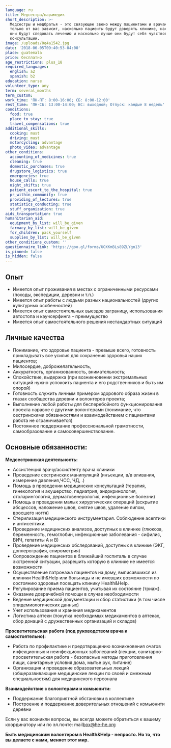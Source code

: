 ```yaml
---
language: ru
title: Медсестра/парамедик
short_description: >-
  Медсестры и медбратья - это связующее звено между пациентами и врачами и
  только от вас зависит, насколько пациенты будут доверять клинике, насколько
  они будут следовать лечению и насколько лучше они будут себя чувствовать после
  консультации.
image: /uploads/0q4a1542.jpg
date: '2018-06-05T09:40:53-04:00'
place: guatemala
price: бесплатно
age_restrictions: plus_18
required_languages:
  english: a2
  spanish: b2
education: nurse
volunteer_type: any
term: several_months
term_custom:
work_time: 'ПН-ПТ: 8:00-16:00; СБ: 8:00-12:00'
rest_time: 'ПН-СБ: 13:00-14:00; ВС: выходной; Отпуск: каждые 8 недель'
conditions:
  food: true
  place_to_stay: true
  travel_compensations: true
additional_skills:
  cooking: must
  driving: must
  motorcycling: advantage
  photo_video: advantage
other_conditions:
  accounting_of_medicines: true
  cleaning: true
  domestic_purchases: true
  drugstore_logistics: true
  emergencies: true
  house_calls: true
  night_shifts: true
  patient_escort_to_the_hospital: true
  pr_within_community: true
  providing_of_lectures: true
  statistics_conducting: true
  stuff_organization: true
aids_transportation: true
humanitarian_aid:
  equipment_by_list: will_be_given
  farmacy_by_list: will_be_given
  for_children: pack_yourself
  supplies_by_list: will_be_given
other_conditions_custom: ''
questionnaire_link: 'https://goo.gl/forms/UOXKmBLs89ZLYgn13'
is_pinned: false
is_hidden: false
---
```

## Опыт

* Имеется опыт проживания в местах с ограниченными ресурсами (походы, экспедиции, деревни и т.п.)
* Имеется опыт работы с людьми разных национальностей (других культурных особенностей)
* Имеется опыт самостоятельных выездов заграницу, использования автостопа и каучсерфинга – преимущество
* Имеется опыт самостоятельного решения нестандартных ситуаций

## Личные качества

* Понимание, что здоровье пациента - превыше всего, готовность прикладывать все усилия для сохранения здоровья наших пациентов;
* Милосердие, доброжелательность,
* Аккуратность, организованность, внимательность;
* Спокойствие, выдержка (при возникновении экстремальных ситуаций нужно успокоить пациента и его родственников и быть им опорой)
* Готовность служить личным примером здорового образа жизни в глазах сообщества деревни и волонтеров проекта;
* Выполнение любой работы для бесперебойного функционирования проекта наравне с другими волонтерами (понимание, что сестринскими обязанностями и взаимодействием с пациентами работа не ограничивается)
* Постоянное поддержание профессиональной грамотности, самообразование и самосовершенствование.

## Основные обязанности:

**Медсестринская деятельность:**

* Ассистенция врачу/ассистенту врача клиники
* Проведение сестринских манипуляций (инъекции, в/в вливания, измерение давления,ЧСС, ЧД, .)
* Помощь в проведении медицинских консультаций (терапия, гинекология и акушерство, педиатрия, эндокринология, отоларингология, дерматовенерология, инфекционные болезни)
* Помощь в проведении малых хирургических операций (вскрытие абсцессов, наложение швов, снятие швов, удаление липом, вросшего ногтя)
* Стерилизация медицинского инструментария. Соблюдение асептики и антисептики.
* Проведение медицинских анализов, доступных в клинике (глюкоза, беременность, гемоглобин, инфекционные заболевания - сифилис, ВИЧ, гепатиты А и В)
* Проведение медицинских обследований, доступных в клинике (ЭКГ, доплерография, спирометрия)
* Сопровождение пациентов в ближайший госпиталь в случае экстренной ситуации, разрешить которую в клинике не имеется возможности
* Осуществление патронажа пациентов на дому, выписавшихся из клиники Health&Help или больницы и не имевших возможности по состоянию здоровья посещать клинику Health&Help.
* Регулирование приема пациентов, учитывая их состояние (триаж).
* Оказание доврачебной помощи в случае необходимости
* Ведение медицинской документации и сбор статистики (в том числе эпидемиологических данных)
* Учет использования и хранения медикаментов
* Логистика аптеки (покупка необходимых медикаментов в аптеках, сбор донаций с дружественных организаций и складов)

**Просветительская работа (под руководством врача и самостоятельно):**

* Работа по профилактике и предотвращению возникновения очагов инфекционных и неинфекционных заболеваний (лекции, санитарно-просветительская работа - безопасные методы приготовления пищи, санитарные условия дома, мытье рук, питание)
* Организация и проведение образовательных лекций (общеразвивающие медицинские лекции по своей и смежным специальностям) для медицинского персонала

**Взаимодействие с волонтерами и комьюнити:**

* Поддержание благоприятной обстановки в коллективе
* Построение и поддержание доверительных отношений с комьюнити деревни

Если у вас воз­ник­ли во­про­сы, вы все­гда мо­же­те об­ра­тить­ся к ва­ше­му ко­ор­ди­на­то­ру или по эл.по­чте: mail­box@he-he.org

**Быть медицинским волонтером в Health&Help -  непросто. Но то, что вы делаете с нами, меняет этот мир.**
